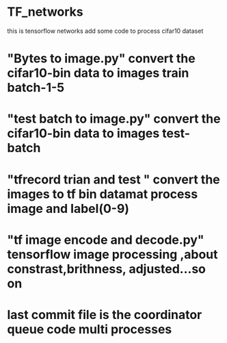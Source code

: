 # TF_networks
this is tensorflow networks
add some code to process cifar10 dataset
# "Bytes to image.py" convert the cifar10-bin data to images  train batch-1-5
# "test batch to image.py" convert the cifar10-bin data to images test-batch
# "tfrecord  trian and test " convert the images to tf bin datamat  process image and label(0-9)
# "tf image encode and decode.py"  tensorflow image processing ,about constrast,brithness, adjusted...so on
# last commit file is the coordinator queue code multi processes
